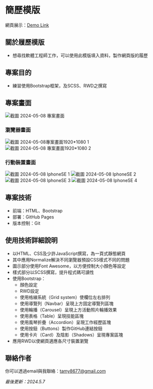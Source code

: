 # 簡歷模版
網頁展示：[Demo Link](https://tamytsai.github.io/resume-template-original-single-page/)

## 關於履歷模版
- 想尋找軟體工程師工作，可以使用此模版填入資料，製作網頁版的履歷

## 專案目的
- 練習使用Bootstrap框架，及SCSS、RWD之撰寫

## 專案畫面
![截圖 2024-05-08 專案畫面](https://github.com/TamyTsai/resume-template-original-single-page-/assets/97825677/813d830e-e1a2-4414-81c1-ceaa7f392f39)


### 瀏覽器畫面
![截圖 2024-05-08專案畫面1920*1080 1](https://github.com/TamyTsai/resume-template-original-single-page-/assets/97825677/9419e2e8-7df3-40c1-8802-88ab8702aeb4)
![截圖 2024-05-08 專案畫面1920*1080 2](https://github.com/TamyTsai/resume-template-original-single-page-/assets/97825677/e2ad4472-7926-42aa-b729-9f9b827472ea)


### 行動裝置畫面
![截圖 2024-05-08 IphoneSE 1](https://github.com/TamyTsai/resume-template-original-single-page-/assets/97825677/07acef39-c816-4ebf-b674-e6753af6327c)
![截圖 2024-05-08 IphoneSE 2](https://github.com/TamyTsai/resume-template-original-single-page-/assets/97825677/059807e4-b920-44dc-9948-445ffbbb9372)
![截圖 2024-05-08 IphoneSE 3](https://github.com/TamyTsai/resume-template-original-single-page-/assets/97825677/a74c78f1-c82b-42a0-8af9-2129c8ef80b4)
![截圖 2024-05-08 IphoneSE 4](https://github.com/TamyTsai/resume-template-original-single-page-/assets/97825677/da8d9c33-0123-417e-9c27-addcdec17061)



<!-- ## 安裝
### 取得專案
```bash
git clone https://github.com/TamyTsai/resume-template-original-single-page.git
```
### 移動到專案內
```bash
cd resume-template-original-single-page
```

## 資料夾及檔案說明
- styles - 樣式放置處
  -   normalize.css - normalize檔案
  -   query.css - RWD中斷點設定
  -   style.css - 樣式檔案
  -   style.scss - style.css編譯前的檔案
- index.html - 頁面HTML檔

## 專案技術
- HTML
- CSS
  - Normalize v8.0.1
  - Font Awesome v6.5.2
  - SCSS
  - Bootstrap v5.3.3
  - RWD -->

## 專案技術
- 前端：HTML、Bootstrap
- 部署：GitHub Pages
- 版本控制：Git

## 使用技術詳細說明
- 以HTML、CSS及少許JavaScript撰寫，為一頁式靜態網頁
- 其中應用Normalize解決不同瀏覽器預設CSS樣式不同的問題
- 圖示部分使用Font Awesome，以方便控制大小顏色等設定
- 樣式部分以SCSS撰寫，提升程式碼可讀性
- 使用Bootstrap：
  - 顏色設定
  - RWD設定
  - 使用格線系統（Grid system）使欄位左右排列
  - 使用導覽列（Navbar）呈現上方固定導覽列區塊
  - 使用輪播（Carousel）呈現上方活動照片輪播效果
  - 使用表格（Table）呈現技能區塊
  - 使用風琴折疊（Accordion）呈現工作經歷區塊
  - 使用按鈕（Buttons）製作GitHub連結按鈕
  - 使用卡片（Card）及陰影（Shadows）呈現專案區塊
- 應用RWD以使網頁適應各尺寸裝置瀏覽

## 聯絡作者
你可以透過email與我聯絡：tamy8677@gmail.com

<i>最後更新：2024.5.7</i>
